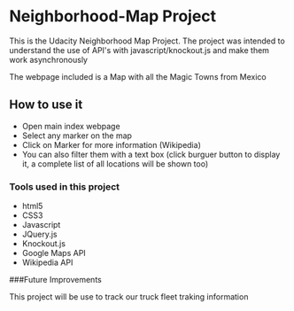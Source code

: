 # Neighborhood-Map Project

This is the Udacity Neighborhood Map Project. The project was intended to understand the use of API's with javascript/knockout.js and make them work asynchronously

The webpage included is a Map with all the Magic Towns from Mexico

## How to use it

- Open main index webpage
- Select any marker on the map
- Click on Marker for more information (Wikipedia)
- You can also filter them with a text box (click burguer button to display it, a complete list of all locations will be shown too)

### Tools used in this project

- html5
- CSS3
- Javascript
- JQuery.js
- Knockout.js
- Google Maps API
- Wikipedia API

###Future Improvements

This project will be use to track our truck fleet traking information

